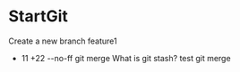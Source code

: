 # StartGit
Create a new branch feature1
+ 11
+22
--no-ff git merge
What is git stash?
test git merge